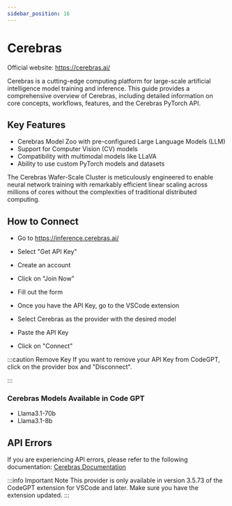 ```yaml
---
sidebar_position: 16
---
```


# Cerebras
Official website: https://cerebras.ai/

Cerebras is a cutting-edge computing platform for large-scale artificial intelligence model training and inference. This guide provides a comprehensive overview of Cerebras, including detailed information on core concepts, workflows, features, and the Cerebras PyTorch API.

## Key Features
- Cerebras Model Zoo with pre-configured Large Language Models (LLM)
- Support for Computer Vision (CV) models
- Compatibility with multimodal models like LLaVA
- Ability to use custom PyTorch models and datasets

The Cerebras Wafer-Scale Cluster is meticulously engineered to enable neural network training with remarkably efficient linear scaling across millions of cores without the complexities of traditional distributed computing.

## How to Connect
- Go to https://inference.cerebras.ai/
- Select "Get API Key"
- Create an account
- Click on "Join Now"
- Fill out the form


- Once you have the API Key, go to the VSCode extension
- Select Cerebras as the provider with the desired model
- Paste the API Key
- Click on "Connect"


:::caution Remove Key
If you want to remove your API Key from CodeGPT, click on the provider box and "Disconnect".


:::

### Cerebras Models Available in Code GPT
- Llama3.1-70b
- Llama3.1-8b

## API Errors
If you are experiencing API errors, please refer to the following documentation: [Cerebras Documentation](https://docs.cerebras.ai/)

:::info Important Note
This provider is only available in version 3.5.73 of the CodeGPT extension for VSCode and later. Make sure you have the extension updated.
:::

